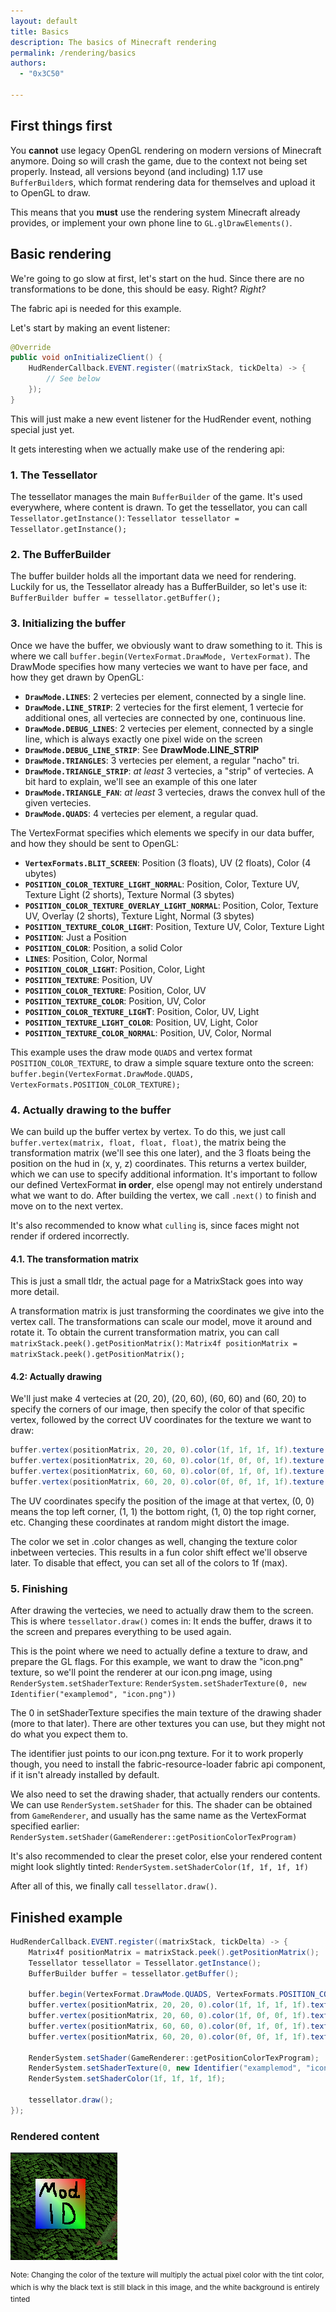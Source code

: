 ```yaml
---
layout: default
title: Basics
description: The basics of Minecraft rendering
permalink: /rendering/basics
authors:
  - "0x3C50"

---
```


## First things first

You **cannot** use legacy OpenGL rendering on modern versions of Minecraft anymore. Doing so will crash the game, due to the context not being set properly. Instead, all versions beyond (and including) 1.17 use `BufferBuilder`s, which format rendering data for themselves and upload it to OpenGL to draw.

This means that you **must** use the rendering system Minecraft already provides, or implement your own phone line to `GL.glDrawElements()`.

## Basic rendering
We're going to go slow at first, let's start on the hud. Since there are no transformations to be done, this should be easy. Right? *Right?*

The fabric api is needed for this example.

Let's start by making an event listener:
```java
@Override
public void onInitializeClient() {
    HudRenderCallback.EVENT.register((matrixStack, tickDelta) -> {
        // See below
    });
}
```

This will just make a new event listener for the HudRender event, nothing special just yet.

It gets interesting when we actually make use of the rendering api:

### 1. The Tessellator
The tessellator manages the main `BufferBuilder` of the game. It's used everywhere, where content is drawn. To get the tessellator, you can call `Tessellator.getInstance()`: `Tessellator tessellator = Tessellator.getInstance();`

### 2. The BufferBuilder
The buffer builder holds all the important data we need for rendering. Luckily for us, the Tessellator already has a BufferBuilder, so let's use it: `BufferBuilder buffer = tessellator.getBuffer();`

### 3. Initializing the buffer
Once we have the buffer, we obviously want to draw something to it. This is where we call `buffer.begin(VertexFormat.DrawMode, VertexFormat)`. The DrawMode specifies how many vertecies we want to have per face, and how they get drawn by OpenGL: 
- **`DrawMode.LINES`**: 2 vertecies per element, connected by a single line.
- **`DrawMode.LINE_STRIP`**: 2 vertecies for the first element, 1 vertecie for additional ones, all vertecies are connected by one, continuous line.
- **`DrawMode.DEBUG_LINES`**: 2 vertecies per element, connected by a single line, which is always exactly one pixel wide on the screen
- **`DrawMode.DEBUG_LINE_STRIP`**: See **DrawMode.LINE_STRIP**
- **`DrawMode.TRIANGLES`**: 3 vertecies per element, a regular "nacho" tri.
- **`DrawMode.TRIANGLE_STRIP`**: *at least* 3 vertecies, a "strip" of vertecies. A bit hard to explain, we'll see an example of this one later
- **`DrawMode.TRIANGLE_FAN`**: *at least* 3 vertecies, draws the convex hull of the given vertecies.
- **`DrawMode.QUADS`**: 4 vertecies per element, a regular quad.

The VertexFormat specifies which elements we specify in our data buffer, and how they should be sent to OpenGL:
- **`VertexFormats.BLIT_SCREEN`**: Position (3 floats), UV (2 floats), Color (4 ubytes)
- **`POSITION_COLOR_TEXTURE_LIGHT_NORMAL`**: Position, Color, Texture UV, Texture Light (2 shorts), Texture Normal (3 sbytes)
- **`POSITION_COLOR_TEXTURE_OVERLAY_LIGHT_NORMAL`**: Position, Color, Texture UV, Overlay (2 shorts), Texture Light, Normal (3 sbytes)
- **`POSITION_TEXTURE_COLOR_LIGHT`**: Position, Texture UV, Color, Texture Light
- **`POSITION`**: Just a Position
- **`POSITION_COLOR`**: Position, a solid Color
- **`LINES`**: Position, Color, Normal
- **`POSITION_COLOR_LIGHT`**: Position, Color, Light
- **`POSITION_TEXTURE`**: Position, UV
- **`POSITION_COLOR_TEXTURE`**: Position, Color, UV
- **`POSITION_TEXTURE_COLOR`**: Position, UV, Color
- **`POSITION_COLOR_TEXTURE_LIGH`T**: Position, Color, UV, Light
- **`POSITION_TEXTURE_LIGHT_COLOR`**: Position, UV, Light, Color
- **`POSITION_TEXTURE_COLOR_NORMAL`**: Position, UV, Color, Normal

This example uses the draw mode `QUADS` and vertex format `POSITION_COLOR_TEXTURE`, to draw a simple square texture onto the screen: `buffer.begin(VertexFormat.DrawMode.QUADS, VertexFormats.POSITION_COLOR_TEXTURE);`

### 4. Actually drawing to the buffer
We can build up the buffer vertex by vertex. To do this, we just call `buffer.vertex(matrix, float, float, float)`, the matrix being the transformation matrix (we'll see this one later), and the 3 floats being the position on the hud in (x, y, z) coordinates. This returns a vertex builder, which we can use to specify additional information. It's important to follow our defined VertexFormat **in order**, else opengl may not entirely understand what we want to do. After building the vertex, we call `.next()` to finish and move on to the next vertex.

It's also recommended to know what `culling` is, since faces might not render if ordered incorrectly.

#### 4.1. The transformation matrix
This is just a small tldr, the actual page for a MatrixStack goes into way more detail.

A transformation matrix is just transforming the coordinates we give into the vertex call. The transformations can scale our model, move it around and rotate it. To obtain the current transformation matrix, you can call `matrixStack.peek().getPositionMatrix()`: `Matrix4f positionMatrix = matrixStack.peek().getPositionMatrix();`

#### 4.2: Actually drawing

We'll just make 4 vertecies at (20, 20), (20, 60), (60, 60) and (60, 20) to specify the corners of our image, then specify the color of that specific vertex, followed by the correct UV coordinates for the texture we want to draw:
```java
buffer.vertex(positionMatrix, 20, 20, 0).color(1f, 1f, 1f, 1f).texture(0f, 0f).next();
buffer.vertex(positionMatrix, 20, 60, 0).color(1f, 0f, 0f, 1f).texture(0f, 1f).next();
buffer.vertex(positionMatrix, 60, 60, 0).color(0f, 1f, 0f, 1f).texture(1f, 1f).next();
buffer.vertex(positionMatrix, 60, 20, 0).color(0f, 0f, 1f, 1f).texture(1f, 0f).next();
```
The UV coordinates specify the position of the image at that vertex, (0, 0) means the top left corner, (1, 1) the bottom right, (1, 0) the top right corner, etc. Changing these coordinates at random might distort the image.

The color we set in .color changes as well, changing the texture color inbetween vertecies. This results in a fun color shift effect we'll observe later. To disable that effect, you can set all of the colors to 1f (max).

### 5. Finishing
After drawing the vertecies, we need to actually draw them to the screen. This is where `tessellator.draw()` comes in: It ends the buffer, draws it to the screen and prepares everything to be used again.

This is the point where we need to actually define a texture to draw, and prepare the GL flags. For this example, we want to draw the "icon.png" texture, so we'll point the renderer at our icon.png image, using `RenderSystem.setShaderTexture`: `RenderSystem.setShaderTexture(0, new Identifier("examplemod", "icon.png"))`

The 0 in setShaderTexture specifies the main texture of the drawing shader (more to that later). There are other textures you can use, but they might not do what you expect them to.

The identifier just points to our icon.png texture. For it to work properly though, you need to install the fabric-resource-loader fabric api component, if it isn't already installed by default.

We also need to set the drawing shader, that actually renders our contents. We can use `RenderSystem.setShader` for this. The shader can be obtained from `GameRenderer`, and usually has the same name as the VertexFormat specified earlier: `RenderSystem.setShader(GameRenderer::getPositionColorTexProgram)`

It's also recommended to clear the preset color, else your rendered content might look slightly tinted: `RenderSystem.setShaderColor(1f, 1f, 1f, 1f)`

After all of this, we finally call `tessellator.draw()`.

## Finished example
```java
HudRenderCallback.EVENT.register((matrixStack, tickDelta) -> {
    Matrix4f positionMatrix = matrixStack.peek().getPositionMatrix();
    Tessellator tessellator = Tessellator.getInstance();
    BufferBuilder buffer = tessellator.getBuffer();

    buffer.begin(VertexFormat.DrawMode.QUADS, VertexFormats.POSITION_COLOR_TEXTURE);
    buffer.vertex(positionMatrix, 20, 20, 0).color(1f, 1f, 1f, 1f).texture(0f, 0f).next();
    buffer.vertex(positionMatrix, 20, 60, 0).color(1f, 0f, 0f, 1f).texture(0f, 1f).next();
    buffer.vertex(positionMatrix, 60, 60, 0).color(0f, 1f, 0f, 1f).texture(1f, 1f).next();
    buffer.vertex(positionMatrix, 60, 20, 0).color(0f, 0f, 1f, 1f).texture(1f, 0f).next();

    RenderSystem.setShader(GameRenderer::getPositionColorTexProgram);
    RenderSystem.setShaderTexture(0, new Identifier("examplemod", "icon.png"));
    RenderSystem.setShaderColor(1f, 1f, 1f, 1f);

    tessellator.draw();
});
```

### Rendered content
![](/docs/rendering/basics/index_0.png)

<sup>Note: Changing the color of the texture will multiply the actual pixel color with the tint color, which is why the black text is still black in this image, and the white background is entirely tinted</sup>
